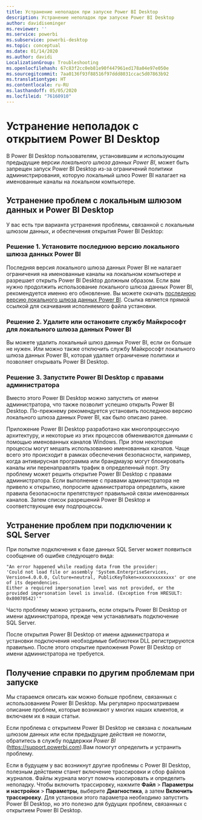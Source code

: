 ```yaml
---
title: Устранение неполадок при запуске Power BI Desktop
description: Устранение неполадок при запуске Power BI Desktop
author: davidiseminger
ms.reviewer: ''
ms.service: powerbi
ms.subservice: powerbi-desktop
ms.topic: conceptual
ms.date: 01/14/2020
ms.author: davidi
LocalizationGroup: Troubleshooting
ms.openlocfilehash: 67c83f2cc0eb81e90f447961ed178a04e97e050e
ms.sourcegitcommit: 7aa0136f93f88516f97ddd8031ccac5d07863b92
ms.translationtype: HT
ms.contentlocale: ru-RU
ms.lasthandoff: 05/05/2020
ms.locfileid: "76160910"
---
```

# <a name="troubleshoot-opening-power-bi-desktop"></a>Устранение неполадок с открытием Power BI Desktop

В Power BI Desktop пользователям, установившим и использующим предыдущие версии *локального шлюза данных Power BI*, может быть запрещен запуск Power BI Desktop из-за ограничений политики администрирования, которую локальный шлюз Power BI налагает на именованные каналы на локальном компьютере.

## <a name="resolve-issues-with-the-on-premises-data-gateway-and-power-bi-desktop"></a>Устранение проблем с локальным шлюзом данных и Power BI Desktop

У вас есть три варианта устранения проблемы, связанной с локальным шлюзом данных, и обеспечения открытия Power BI Desktop:

### <a name="resolution-1-install-the-latest-version-of-power-bi-on-premises-data-gateway"></a>Решение 1. Установите последнюю версию локального шлюза данных Power BI

Последняя версия локального шлюза данных Power BI не налагает ограничения на именованные каналы на локальном компьютере и разрешает открыть Power BI Desktop должным образом. Если вам нужно продолжить использование локального шлюза данных Power BI, рекомендуется именно его обновление. Вы можете скачать [последнюю версию локального шлюза данных Power BI](https://go.microsoft.com/fwlink/?LinkId=698863). Ссылка является прямой ссылкой для скачивания исполняемого файла установки.

### <a name="resolution-2-uninstall-or-stop-the-power-bi-on-premises-data-gateway-microsoft-service"></a>Решение 2. Удалите или остановите службу Майкрософт для локального шлюза данных Power BI

Вы можете удалить локальный шлюз данных Power BI, если он больше не нужен. Или можно также отключить службу Майкрософт локального шлюза данных Power BI, которая удаляет ограничение политики и позволяет открывать Power BI Desktop.

### <a name="resolution-3-run-power-bi-desktop-with-administrator-privilege"></a>Решение 3. Запустите Power BI Desktop с правами администратора

Вместо этого Power BI Desktop можно запустить от имени администратора, что также позволит успешно открыть Power BI Desktop. По-прежнему рекомендуется установить последнюю версию локального шлюза данных Power BI, как было описано ранее.

Приложение Power BI Desktop разработано как многопроцессную архитектуру, и некоторые из этих процессов обмениваются данными с помощью именованных каналов Windows. При этом некоторые процессы могут мешать использованию именованных каналов. Чаще всего это происходит в рамках обеспечения безопасности, например, когда антивирусная программа или брандмауэр могут блокировать каналы или перенаправлять трафик в определенный порт. Эту проблему может решить открытие Power BI Desktop с правами администратора. Если выполнение с правами администратора не привело к открытию, попросите администратора определить, какие правила безопасности препятствуют правильной связи именованных каналов. Затем список разрешений Power BI Desktop и соответствующие ему подпроцессы.

## <a name="resolve-issues-when-connecting-to-sql-server"></a>Устранение проблем при подключении к SQL Server

При попытке подключения к базе данных SQL Server может появиться сообщение об ошибке следующего вида:

`"An error happened while reading data from the provider:`\
`'Could not load file or assembly 'System.EnterpriseServices, Version=4.0.0.0, Culture=neutral, PublicKeyToken=xxxxxxxxxxxxx' or one of its dependencies.`\
`Either a required impersonation level was not provided, or the provided impersonation level is invalid. (Exception from HRESULT: 0x80070542)'"`

Часто проблему можно устранить, если открыть Power BI Desktop от имени администратора, прежде чем устанавливать подключение SQL Server.

После открытия Power BI Desktop от имени администратора и установки подключения необходимые библиотеки DLL регистрируются правильно. После этого открытие приложения Power BI Desktop от имени администратора не требуется.

## <a name="get-help-with-other-launch-issues"></a>Получение справки по другим проблемам при запуске

Мы стараемся описать как можно больше проблем, связанных с использованием Power BI Desktop. Мы регулярно просматриваем описание проблем, которые возникают у многих наших клиентов, и включаем их в наши статьи.

Если проблема с открытием Power BI Desktop не связана с локальным шлюзом данных или если предыдущие действия не помогли, обратитесь в службу поддержки *Power BI* (<https://support.powerbi.com>).Вам помогут определить и устранить проблему.

Если в будущем у вас возникнут другие проблемы с Power BI Desktop, полезным действием станет включение трассировки и сбор файлов журналов. Файлы журнала могут помочь изолировать и определить неполадку. Чтобы включить трассировку, нажмите **Файл** > **Параметры и настройки** > **Параметры**, выберите **Диагностика**, а затем **Включить трассировку**. Для установки этого параметра необходимо запустить Power BI Desktop, но это полезно для будущих проблем, связанных с открытием Power BI Desktop.
